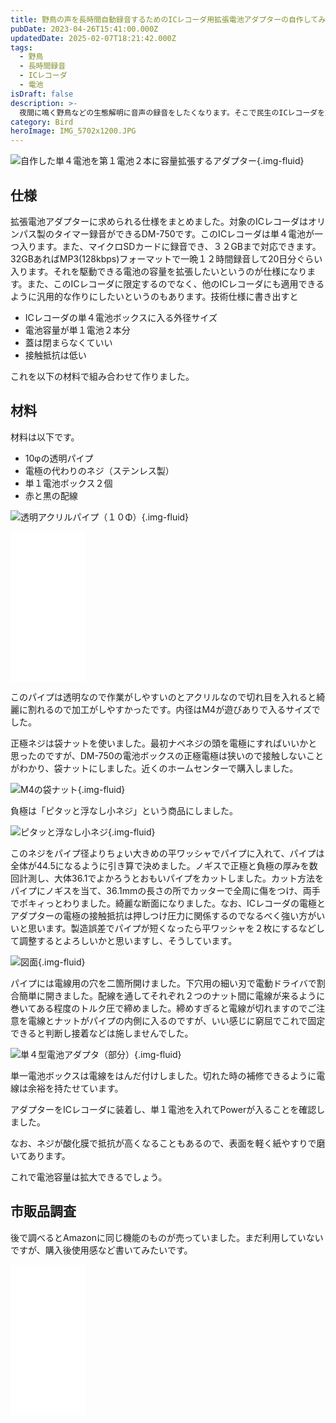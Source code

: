 ```yaml
---
title: 野鳥の声を長時間自動録音するためのICレコーダ用拡張電池アダプターの自作してみた
pubDate: 2023-04-26T15:41:00.000Z
updatedDate: 2025-02-07T18:21:42.000Z
tags:
  - 野鳥
  - 長時間録音
  - ICレコーダ
  - 電池
isDraft: false
description: >-
  夜間に鳴く野鳥などの生態解明に音声の録音をしたくなります。そこで民生のICレコーダを対象に電池の持ちを大幅にアップする電池拡張アダプターを自作しました。以前からか電池拡張アダプターは自作していたのですが、それを改めて個数が欲しくなったため追加で作りました。
category: Bird
heroImage: IMG_5702x1200.JPG
---
```


![自作した単４電池を第１電池２本に容量拡張するアダプター](https://object-storage.tyo2.conoha.io/v1/nc_2520d9a1_blog-astro-assets/blog-astro-assets/IMG_5702x1200.JPG){.img-fluid}



## 仕様

拡張電池アダプターに求められる仕様をまとめました。対象のICレコーダはオリンパス製のタイマー録音ができるDM-750です。このICレコーダは単４電池が一つ入ります。また、マイクロSDカードに録音でき、３２GBまで対応できます。32GBあればMP3(128kbps)フォーマットで一晩１２時間録音して20日分ぐらい入ります。それを駆動できる電池の容量を拡張したいというのが仕様になります。また、このICレコーダに限定するのでなく、他のICレコーダにも適用できるように汎用的な作りにしたいというのもあります。技術仕様に書き出すと

- ICレコーダの単４電池ボックスに入る外径サイズ
- 電池容量が単１電池２本分
- 蓋は閉まらなくていい
- 接触抵抗は低い

これを以下の材料で組み合わせて作りました。

## 材料

材料は以下です。

- 10φの透明パイプ
- 電極の代わりのネジ（ステンレス製）
- 単１電池ボックス２個
- 赤と黒の配線

![透明アクリルパイプ（１０Φ）](https://object-storage.tyo2.conoha.io/v1/nc_2520d9a1_blog-astro-assets/blog-astro-assets/IMG_5547x1200.JPG){.img-fluid}

<iframe sandbox="allow-popups allow-scripts allow-modals allow-forms allow-same-origin" style="width:120px;height:240px;" marginwidth="0" marginheight="0" scrolling="no" frameborder="0" src="//rcm-fe.amazon-adsystem.com/e/cm?lt1=_blank&bc1=000000&IS2=1&bg1=FFFFFF&fc1=000000&lc1=0000FF&t=woddie2wmoblo-22&language=ja_JP&o=9&p=8&l=as4&m=amazon&f=ifr&ref=as_ss_li_til&asins=B0BCJYH123&linkId=08fb282b8614f67a899f5f2aa2048703"></iframe>



このパイプは透明なので作業がしやすいのとアクリルなので切れ目を入れると綺麗に割れるので加工がしやすかったです。内径はM4が遊びありで入るサイズでした。

正極ネジは袋ナットを使いました。最初ナベネジの頭を電極にすればいいかと思ったのですが、DM-750の電池ボックスの正極電極は狭いので接触しないことがわかり、袋ナットにしました。近くのホームセンターで購入しました。



![M4の袋ナット](https://object-storage.tyo2.conoha.io/v1/nc_2520d9a1_blog-astro-assets/blog-astro-assets/IMG_5529x1200.JPG){.img-fluid}



負極は「ピタッと浮なし小ネジ」という商品にしました。

![ピタッと浮なし小ネジ](https://object-storage.tyo2.conoha.io/v1/nc_2520d9a1_blog-astro-assets/blog-astro-assets/IMG_5534x1200.JPG){.img-fluid}


このネジをパイプ径よりちょい大きめの平ワッシャでパイプに入れて、パイプは全体が44.5になるように引き算で決めました。ノギスで正極と負極の厚みを数回計測し、大体36.1でよかろうとおもいパイプをカットしました。カット方法をパイプにノギスを当て、36.1mmの長さの所でカッターで全周に傷をつけ、両手でポキィっとわりました。綺麗な断面になりました。なお、ICレコーダの電極とアダプターの電極の接触抵抗は押しつけ圧力に関係するのでなるべく強い方がいいと思います。製造誤差でパイプが短くなったら平ワッシャを２枚にするなどして調整するとよろしいかと思いますし、そうしています。



![図面](https://object-storage.tyo2.conoha.io/v1/nc_2520d9a1_blog-astro-assets/blog-astro-assets/IMG_5706x1200.JPG){.img-fluid}



パイプには電線用の穴を二箇所開けました。下穴用の細い刃で電動ドライバで割合簡単に開きました。配線を通してそれぞれ２つのナット間に電線が来るように巻いてある程度のトルク圧で締めました。締めすぎると電線が切れますのでご注意を電線とナットがパイプの内側に入るのですが、いい感じに窮屈でこれで固定できると判断し接着などは施しませんでした。

![単４型電池アダプタ（部分）](https://object-storage.tyo2.conoha.io/v1/nc_2520d9a1_blog-astro-assets/blog-astro-assets/IMG_5703x1200.JPG){.img-fluid}

単一電池ボックスは電線をはんだ付けしました。切れた時の補修できるように電線は余裕を持たせています。

アダプターをICレコーダに装着し、単１電池を入れてPowerが入ることを確認しました。

なお、ネジが酸化膜で抵抗が高くなることもあるので、表面を軽く紙やすりで磨いてあります。

これで電池容量は拡大できるでしょう。

## 市販品調査

後で調べるとAmazonに同じ機能のものが売っていました。まだ利用していないですが、購入後使用感など書いてみたいです。

<iframe sandbox="allow-popups allow-scripts allow-modals allow-forms allow-same-origin" style="width:120px;height:240px;" marginwidth="0" marginheight="0" scrolling="no" frameborder="0" src="//rcm-fe.amazon-adsystem.com/e/cm?lt1=_blank&bc1=000000&IS2=1&bg1=FFFFFF&fc1=000000&lc1=0000FF&t=woddie2wmoblo-22&language=ja_JP&o=9&p=8&l=as4&m=amazon&f=ifr&ref=as_ss_li_til&asins=B09HGQKQMG&linkId=0bd7b873332a0638f9388014b967295a"></iframe>
